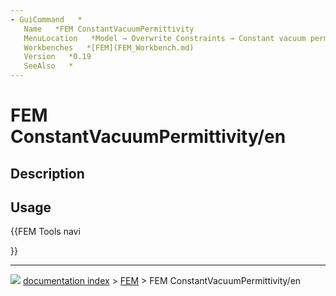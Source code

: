 ```yaml
---
- GuiCommand   *
   Name   *FEM ConstantVacuumPermittivity
   MenuLocation   *Model → Overwrite Constraints → Constant vacuum permittivity
   Workbenches   *[FEM](FEM_Workbench.md)
   Version   *0.19
   SeeAlso   *
---
```


# FEM ConstantVacuumPermittivity/en

## Description

## Usage





{{FEM Tools navi

}}



---
![](images/Right_arrow.png) [documentation index](../README.md) > [FEM](Category_FEM.md) > FEM ConstantVacuumPermittivity/en
